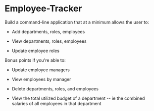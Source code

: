 # Employee-Tracker

Build a command-line application that at a minimum allows the user to:

  * Add departments, roles, employees

  * View departments, roles, employees

  * Update employee roles

  Bonus points if you're able to:

  * Update employee managers

  * View employees by manager

  * Delete departments, roles, and employees

  * View the total utilized budget of a department -- ie the combined salaries of all employees in that department